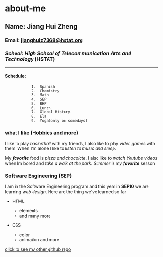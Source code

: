 # about-me

## Name: Jiang Hui Zheng


### Email: jianghuiz7368@hstat.org


### _School: High School of Telecommunication Arts and Technology_ (HSTAT)


---


#### Schedule: 

               
                1.  Spanish
                2.  Chemistry
                3.  Math
                4.  SEP
                5.  BHP
                6.  Lunch
                7.  Global History
                8.  Ela
                9.  Yoga(only on somedays)
               
                
### what I like (Hobbies and more)


I like to play _basketball_ with my friends, I also like to play _video games_ with them. When I'm alone I like to _listen to music and sleep_.


My **_favorite_** food is _pizza and chocolate_. I also like to _watch Youtube videos_ when Im bored and _take a walk at the park_. _Summer_ is my **_favorite_** season


### Software Engineering (SEP)


I am in the Software Engineering program and this year in **SEP10** we are learning _web design_. Here are the thing we've learned so far


* HTML
    * elements
    * and many more


* CSS
    * color
    * animation and more



[click to see my other github repo](https://github.com/jianghuiz7368?tab=repositories)